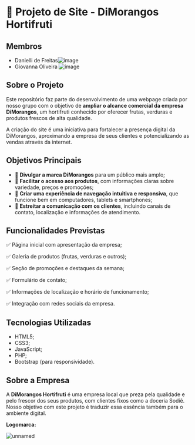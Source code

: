 

# 🍓 Projeto de Site - DiMorangos Hortifruti

## Membros
* Danielli de Freitas![image](https://github.com/user-attachments/assets/da157c4f-4384-4e0e-a07e-1136ed654386)
* Giovanna Oliveira
![image](https://github.com/user-attachments/assets/d96e4ef2-13ac-4f0b-9b81-6bea277530a4)

## Sobre o Projeto

Este repositório faz parte do desenvolvimento de uma webpage criada por nosso grupo com o objetivo de **ampliar o alcance comercial da empresa DiMorangos**, um hortifruti conhecido por oferecer frutas, verduras e produtos frescos de alta qualidade.

A criação do site é uma iniciativa para fortalecer a presença digital da DiMorangos, aproximando a empresa de seus clientes e potencializando as vendas através da internet.

## Objetivos Principais

* 📢 **Divulgar a marca DiMorangos** para um público mais amplo;
* 🛒 **Facilitar o acesso aos produtos**, com informações claras sobre variedade, preços e promoções;
* 📱 **Criar uma experiência de navegação intuitiva e responsiva**, que funcione bem em computadores, tablets e smartphones;
* 💬 **Estreitar a comunicação com os clientes**, incluindo canais de contato, localização e informações de atendimento.

## Funcionalidades Previstas

✅ Página inicial com apresentação da empresa;

✅ Galeria de produtos (frutas, verduras e outros);

✅ Seção de promoções e destaques da semana;

✅ Formulário de contato;

✅ Informações de localização e horário de funcionamento;

✅ Integração com redes sociais da empresa.

## Tecnologias Utilizadas

* HTML5;
* CSS3;
* JavaScript;
* PHP;
* Bootstrap (para responsividade).

## Sobre a Empresa

A **DiMorangos Hortifruti** é uma empresa local que preza pela qualidade e pelo frescor dos seus produtos, com clientes fixos como a doceria Sodiê. Nosso objetivo com este projeto é traduzir essa essência também para o ambiente digital.

**Logomarca:**

![unnamed](https://github.com/user-attachments/assets/75bdba3f-4e22-4448-81a5-a5b05dac3b4e)
